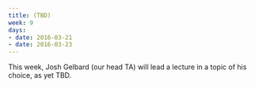 ```yaml
---
title: (TBD)
week: 9
days:
- date: 2016-03-21
- date: 2016-03-23
---
```


This week, Josh Gelbard (our head TA) will lead a lecture in a topic of his choice, as yet TBD.
